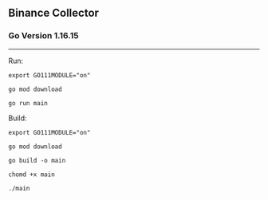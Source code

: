 ## Binance Collector

### Go Version 1.16.15

---

Run:

```
export GO111MODULE="on"

go mod download

go run main
```

Build:

```
export GO111MODULE="on"

go mod download

go build -o main

chomd +x main

./main
```
